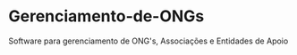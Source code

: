 Gerenciamento-de-ONGs
=====================
Software para gerenciamento de ONG's, Associações e Entidades de Apoio
